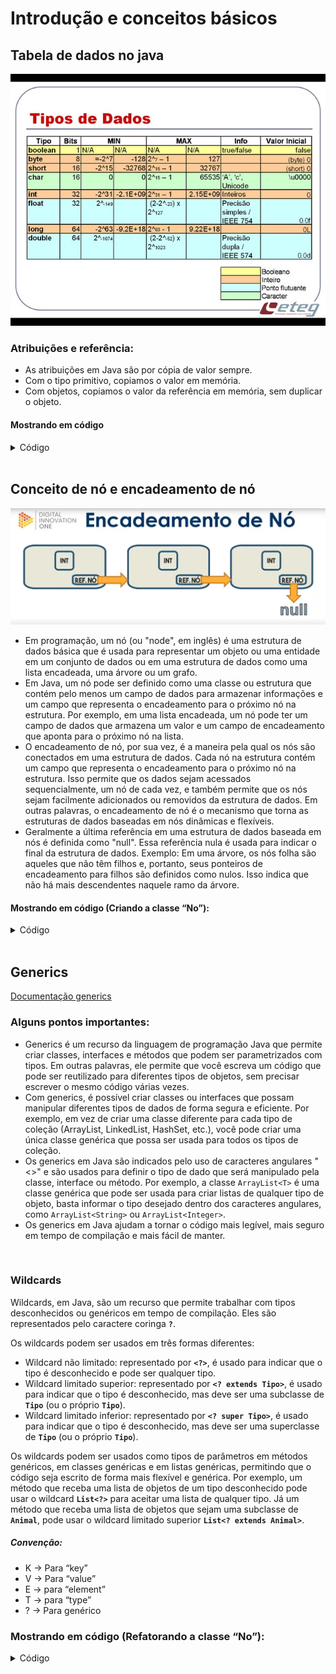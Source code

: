# Introdução e conceitos básicos

## Tabela de dados no java

<img src="./img/21.jpg" alt="" width="700">

### Atribuições e referência:
- As atribuições em Java são por cópia de valor sempre.
- Com o tipo primitivo, copiamos o valor em memória.
- Com objetos, copiamos o valor da referência em memória, sem duplicar o objeto.

#### Mostrando em código
<details>
<summary>Código</summary>


```java
/*Classe "Main"*/
package com.projeto.atribuicao_referencia;

public class Main {
    public static void main(String[] args) {
        //Criando 2 variáveis simples e usando "int_b" para receber valor de "int_a"
        int int_a = 1;
        int int_b = int_a;

        //Mostrando valores de "int_a" e "int_b" na tela
        System.out.println("Referência de tipo primitivo");
        System.out.println("Int_a = " + int_a);
        System.out.println("Int_b = " + int_b);

        //Modificando o valor de "int_a"
        int_a = 2;

        //Mostrando novamente os valores de "int_a" e "int_b" na tela
        /* Note que "int_b" não teve seu valor modificado */
        System.out.println("Int_a = " + int_a);
        System.out.println("Int_b = " + int_b);

        //Criando objetos a partir da classe "Meu_obj"
        Meu_obj obj_a = new Meu_obj(1);
        Meu_obj obj_b = obj_a;

        //Mostrando os valores na tela de "obj_a" e "obj_b"
        System.out.println("\nReferência de objetos");
        System.out.println("obj_a = " + obj_a);
        System.out.println("obj_b = " + obj_b);

        //Modificando o valor do "obj_a"
        obj_a.setNum(2);

        //Mostrando novamente os valores de "obj_a" e "obj_b"
        /* Note que "obj_b" também teve seu valor modificado pois referencia o "obj_a" */
        System.out.println("obj_a = " + obj_a);
        System.out.println("obj_b = " + obj_b);
    }
}
```

```java
/*Classe "Meu_obj"*/
package com.projeto.atribuicao_referencia;

public class Meu_obj {
    Integer num;

    public Meu_obj(Integer num) {
        this.num = num;
    }

    public void setNum(Integer num){
        this.num = num;
    }

    @Override
    public String toString() {
        return this.num.toString();
    }
}
```

</details>

<br>

## Conceito de nó e encadeamento de nó

<img src="./img/22.jpg" alt="" width="600">

- Em programação, um nó (ou "node", em inglês) é uma estrutura de dados básica que é usada para representar um objeto ou uma entidade em um conjunto de dados ou em uma estrutura de dados como uma lista encadeada, uma árvore ou um grafo.
- Em Java, um nó pode ser definido como uma classe ou estrutura que contém pelo menos um campo de dados para armazenar informações e um campo que representa o encadeamento para o próximo nó na estrutura. Por exemplo, em uma lista encadeada, um nó pode ter um campo de dados que armazena um valor e um campo de encadeamento que aponta para o próximo nó na lista.
- O encadeamento de nó, por sua vez, é a maneira pela qual os nós são conectados em uma estrutura de dados. Cada nó na estrutura contém um campo que representa o encadeamento para o próximo nó na estrutura. Isso permite que os dados sejam acessados sequencialmente, um nó de cada vez, e também permite que os nós sejam facilmente adicionados ou removidos da estrutura de dados. Em outras palavras, o encadeamento de nó é o mecanismo que torna as estruturas de dados baseadas em nós dinâmicas e flexíveis.
- Geralmente a última referência em uma estrutura de dados baseada em nós é definida como "null". Essa referência nula é usada para indicar o final da estrutura de dados. Exemplo: Em uma árvore, os nós folha são aqueles que não têm filhos e, portanto, seus ponteiros de encadeamento para filhos são definidos como nulos. Isso indica que não há mais descendentes naquele ramo da árvore.

#### Mostrando em código (Criando a classe “No”):

<details>
<summary>Código</summary>

```java
/*Class "main"*/
package com.projeto.No;

public class Main {
    public static void main(String[] args) {
        /*no_1 -> no_2 -> no_3 -> no_4 -> null*/

        //Criando objetos do tipo "NO"
        No no_1 = new No("Conteúdo no_1");
        No no_2 = new No("Conteúdo no_2");
        //Encadeando "no_1" com "no_2"
        no_1.setProximo_no(no_2);

        //Criando "no_3"
        No no_3 = new No("Conteúdo no_3");
        //Encadeando "no_2" com "no_3"
        no_2.setProximo_no(no_3);

        //Criando "no_4"
        No no_4 = new No("Conteúdo no_4");
        //Encadeando "no_3" com "no_4"
        no_3.setProximo_no(no_4);

        //Mostrando na tela
        //"no1"
        System.out.println(no_1);
        //"no2"
        System.out.println(no_1.getProximo_no());
        //"no3"
        System.out.println(no_1.getProximo_no().getProximo_no());
        //"no4"
        System.out.println(no_1.getProximo_no().getProximo_no().getProximo_no());
        //"null"
        System.out.println(no_1.getProximo_no().getProximo_no().getProximo_no().getProximo_no());
    }
}
```

```java
/*Class no*/
package com.projeto.No;

public class No {
    private String conteudo;
    private No proximo_no;

    //Construtor de "conteúdo"
    public No(String conteudo) {
        this.proximo_no = null;
        this.conteudo = conteudo;
    }

    //Getters e setters de "conteudo"
    public String getConteudo() {
        return conteudo;
    }
    public void setConteudo(String conteudo) {
        this.conteudo = conteudo;
    }

    //Getters e setters de "proximo_no"
    public No getProximo_no() {
        return proximo_no;
    }
    public void setProximo_no(No proximo_no) {
        this.proximo_no = proximo_no;
    }

    //ToString de "conteudo"
    @Override
    public String toString() {
        return "no{" +
                "conteudo='" + conteudo + '\'' +
                '}';
    }
}
```

</details>

<br>

## Generics 

[Documentação generics](https://docs.oracle.com/javase/tutorial/java/generics/why.html)

### Alguns pontos importantes:
- Generics é um recurso da linguagem de programação Java que permite criar classes, interfaces e métodos que podem ser parametrizados com tipos. Em outras palavras, ele permite que você escreva um código que pode ser reutilizado para diferentes tipos de objetos, sem precisar escrever o mesmo código várias vezes.
- Com generics, é possível criar classes ou interfaces que possam manipular diferentes tipos de dados de forma segura e eficiente. Por exemplo, em vez de criar uma classe diferente para cada tipo de coleção (ArrayList, LinkedList, HashSet, etc.), você pode criar uma única classe genérica que possa ser usada para todos os tipos de coleção.
- Os generics em Java são indicados pelo uso de caracteres angulares "<>" e são usados para definir o tipo de dado que será manipulado pela classe, interface ou método. Por exemplo, a classe `ArrayList<T>` é uma classe genérica que pode ser usada para criar listas de qualquer tipo de objeto, basta informar o tipo desejado dentro dos caracteres angulares, como `ArrayList<String>` ou `ArrayList<Integer>`.
- Os generics em Java ajudam a tornar o código mais legível, mais seguro em tempo de compilação e mais fácil de manter.

<br>

### Wildcards

Wildcards, em Java, são um recurso que permite trabalhar com tipos desconhecidos ou genéricos em tempo de compilação. Eles são representados pelo caractere coringa **`?`**.

Os wildcards podem ser usados em três formas diferentes:

- Wildcard não limitado: representado por **`<?>`**, é usado para indicar que o tipo é desconhecido e pode ser qualquer tipo.
- Wildcard limitado superior: representado por **`<? extends Tipo>`**, é usado para indicar que o tipo é desconhecido, mas deve ser uma subclasse de **`Tipo`** (ou o próprio **`Tipo`**).
- Wildcard limitado inferior: representado por **`<? super Tipo>`**, é usado para indicar que o tipo é desconhecido, mas deve ser uma superclasse de **`Tipo`** (ou o próprio **`Tipo`**).

Os wildcards podem ser usados como tipos de parâmetros em métodos genéricos, em classes genéricas e em listas genéricas, permitindo que o código seja escrito de forma mais flexível e genérica. Por exemplo, um método que receba uma lista de objetos de um tipo desconhecido pode usar o wildcard **`List<?>`** para aceitar uma lista de qualquer tipo. Já um método que receba uma lista de objetos que sejam uma subclasse de **`Animal`**, pode usar o wildcard limitado superior **`List<? extends Animal>`**.

##### Convenção:
- K → Para “key”
- V → Para “value”
- E → para “element”
- T → para “type”
- ? → Para genérico

### Mostrando em código (Refatorando a classe “No”):

<details>
<summary>Código</summary>

```java
/*Class "main (Refatorada)"*/
package com.projeto.no;

public class Main {
    public static void main(String[] args) {
        /*Aqui estou definindo o tipo de dado dos objetos "no".
				Neste caso, estõu definindo tudo como "String" */

        //Criando objetos do tipo "NO"
        No<String> no_1 = new No<>("Conteúdo no_1");
        No<String> no_2 = new No<>("Conteúdo no_2");
        //Encadeando "no_1" com "no_2"
        no_1.setProximo_no(no_2);

        //Criando "no_3"
        No<String> no_3 = new No<>("Conteúdo no_3");
        //Encadeando "no_2" com "no_3"
        no_2.setProximo_no(no_3);

        //Criando "no_4"
        No<String> no_4 = new No<>("Conteúdo no_4");
        //Encadeando "no_3" com "no_4"
        no_3.setProximo_no(no_4);

        //Mostrando na tela
        //"no1"
        System.out.println(no_1);
        //"no2"
        System.out.println(no_1.getProximo_no());
        //"no3"
        System.out.println(no_1.getProximo_no().getProximo_no());
        //"no4"
        System.out.println(no_1.getProximo_no().getProximo_no().getProximo_no());
        //"null"
        System.out.println(no_1.getProximo_no().getProximo_no().getProximo_no().getProximo_no());
    }
}
```

```java
/*Class no (Refatorada*/
package com.projeto.no;

public class No<T> {
    private T conteudo;
    private No<T> proximo_noRef;

    //Construtor de "conteúdo"
    public No(T conteudo) {
        this.proximo_noRef = null;
        this.conteudo = conteudo;
    }

    //Getters e setters de "conteudo"
    public T getConteudo() {
       return conteudo;
    }
    public void setConteudo(T conteudo) {
        this.conteudo = conteudo;
    }

    //Getters e setters de "proximo_no"
    public No<T> getProximo_no() {
        return proximo_noRef;
    }
    public void setProximo_no(No<T> proximo_noRef) {
        this.proximo_noRef = proximo_noRef;
    }

    //ToString de "conteudo"
    @Override
    public String toString() {
        return "no{" +
                "conteudo='" + conteudo + '\'' +
                '}';
    }
}
```

</details>


